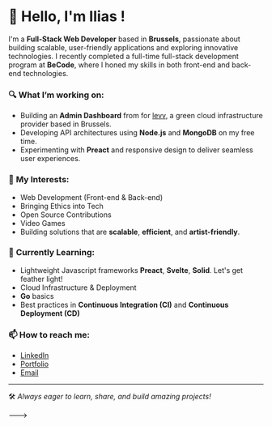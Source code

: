 # 👋 Hello, I'm Ilias !

I'm a **Full-Stack Web Developer** based in **Brussels**, passionate about building scalable, user-friendly applications and exploring innovative technologies. I recently completed a full-time full-stack development program at **BeCode**, where I honed my skills in both front-end and back-end technologies.

### 🔍 **What I’m working on:**
- Building an **Admin Dashboard** from for [levv](https://levv.io), a green cloud infrastructure provider based in Brussels.
- Developing API architectures using **Node.js** and **MongoDB** on my free time.
- Experimenting with **Preact** and responsive design to deliver seamless user experiences.


### 🎯 **My Interests:**
- Web Development (Front-end & Back-end)
- Bringing Ethics into Tech
- Open Source Contributions
- Video Games
- Building solutions that are **scalable**, **efficient**, and **artist-friendly**.

### 🌱 **Currently Learning:**
- Lightweight Javascript frameworks **Preact**, **Svelte**, **Solid**. Let's get feather light!
- Cloud Infrastructure & Deployment
- **Go** basics
- Best practices in **Continuous Integration (CI)** and **Continuous Deployment (CD)**

### 📫 **How to reach me:**
- [LinkedIn](www.linkedin.com/in/ilias-benrhamous)
- [Portfolio](https://agasurfer.github.io/Portfolio/)
- [Email](iliasbendev@gmail.com)

---
 
🛠️ *Always eager to learn, share, and build amazing projects!*

--->

